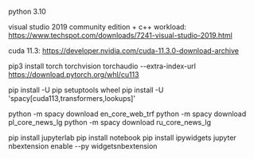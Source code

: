 python 3.10

visual studio 2019 community edition + c++ workload:
https://www.techspot.com/downloads/7241-visual-studio-2019.html

cuda 11.3:
https://developer.nvidia.com/cuda-11.3.0-download-archive

pip3 install torch torchvision torchaudio --extra-index-url https://download.pytorch.org/whl/cu113

pip install -U pip setuptools wheel
pip install -U 'spacy[cuda113,transformers,lookups]'

python -m spacy download en_core_web_trf
python -m spacy download pl_core_news_lg
python -m spacy download ru_core_news_lg

pip install jupyterlab
pip install notebook
pip install ipywidgets
jupyter nbextension enable --py widgetsnbextension